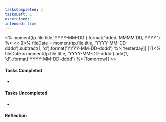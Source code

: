 ```yaml
---
tasksCompleted: 1
tasksLeft: 1
excercised: 
intended: true
---
```

<% moment(tp.file.title,'YYYY-MM-DD').format("dddd, MMMM DD, YYYY") %>
<< [[<% fileDate = moment(tp.file.title, 'YYYY-MM-DD-dddd').subtract(1, 'd').format('YYYY-MM-DD-dddd') %>|Yesterday]] | [[<% fileDate = moment(tp.file.title, 'YYYY-MM-DD-dddd').add(1, 'd').format('YYYY-MM-DD-dddd') %>|Tomorrow]] >>
#### Tasks Completed
- 

#### Tasks Uncompleted
- 

#### Reflection
